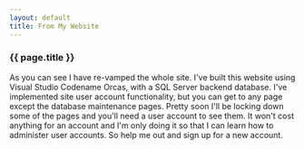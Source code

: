 ```yaml
---
layout: default
title: From My Website
---
```


### {{ page.title }}
As you can see I have re-vamped the whole site. I've built this website using Visual Studio Codename Orcas, with a SQL Server backend database. I've implemented site user account functionality, but you can get to any page except the database maintenance pages. Pretty soon I'll be locking down some of the pages and you'll need a user account to see them. It won't cost anything for an account and I'm only doing it so that I can learn how to administer user accounts. So help me out and sign up for a new account.

